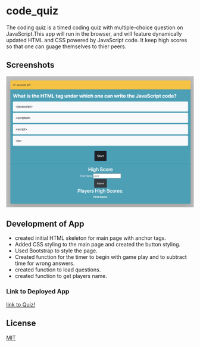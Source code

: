# code_quiz
The coding quiz is a timed coding quiz with multiple-choice question on JavaScript.This app will run in the browser, and will feature dynamically updated HTML and CSS powered by JavaScript code. It keep high scores so that one can guage themselves to thier peers.

## Screenshots
![Screenshot of quiz](https://github.com/ncwerner85/code_quiz/blob/main/Screen%20Shot%202020-10-26%20at%2010.07.57%20AM.png?raw=true)
## Development of App

* created initial HTML skeleton for main page with anchor tags.
* Added CSS styling to the main page and created the button styling.
* Used Bootstrap to style the page.
* Created function for the timer to begin with game play and to subtract time for wrong answers.
* created function to load questions. 
* created function to get players name. 


### Link to Deployed App
[link to Quiz!](https://ncwerner85.github.io/code_quiz/)

## License
[MIT](https://choosealicense.com/licenses/mit/)